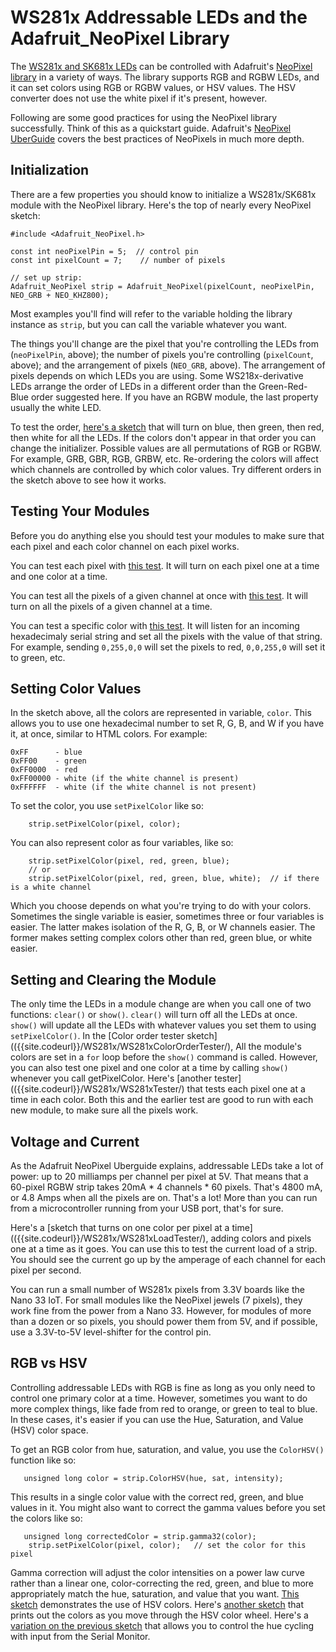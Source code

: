 # WS281x Addressable LEDs and the Adafruit_NeoPixel Library

The [WS281x and SK681x LEDs](../addressable-leds.md#worldsemi-addressable-leds) can be controlled with Adafruit's [NeoPixel library](https://github.com/adafruit/Adafruit_NeoPixel) in a variety of ways. The library supports RGB and RGBW LEDs, and it can set colors using RGB or RGBW values, or HSV values. The HSV converter does not use the white pixel if it's present, however. 

Following are some good practices for using the NeoPixel library successfully. Think of this as a quickstart guide. Adafruit's [NeoPixel UberGuide](https://learn.adafruit.com/adafruit-neopixel-uberguide) covers the best practices of NeoPixels in much more depth. 

## Initialization

There are a few properties you should know to  initialize a WS281x/SK681x module with the NeoPixel library. Here's the top of nearly every NeoPixel sketch:

````arduino
#include <Adafruit_NeoPixel.h>

const int neoPixelPin = 5;  // control pin
const int pixelCount = 7;    // number of pixels

// set up strip:
Adafruit_NeoPixel strip = Adafruit_NeoPixel(pixelCount, neoPixelPin, NEO_GRB + NEO_KHZ800);

````

Most examples you'll find will refer to the variable holding  the library instance as `strip`, but you can call the variable whatever you want. 

The things you'll change are the pixel that you're controlling the LEDs from (`neoPixelPin`, above); the number of pixels you're controlling (`pixelCount`, above); and the arrangement of pixels (`NEO_GRB`, above). The arrangement of pixels depends on which LEDs you are using. Some WS218x-derivative LEDs arrange the order of LEDs in a different order than the Green-Red-Blue order suggested here. If you have an RGBW module, the last property usually the white LED.

To test the order, [here's a sketch]({{site.codeurl}}/WS281x/WS281xColorOrderTester/) that will turn on blue, then green, then red, then white for all the LEDs. If the colors don't appear in that order you can change the initializer. Possible values are all permutations of RGB or RGBW. For example, GRB, GBR, RGB, GRBW, etc. Re-ordering the colors will affect which channels are controlled by which color values. Try different orders in the sketch above to see how it works. 

## Testing Your Modules

Before you do anything else you should test your modules to make sure that each pixel and each color channel on each pixel works. 

You can test each pixel with [this test]({{site.codeurl}}/WS281x/WS281xTester/). It will turn on each pixel one at a time and one color at a time. 

You can test all the pixels of a given channel at once with [this test]({{site.codeurl}}/WS281x/WS281xColorOrderTester/). It will turn on all the pixels of a given channel at a time. 

You can test a specific color with [this test]({{site.codeurl}}/WS281x/WS281xOneColor/). It will listen for an incoming hexadecimaly serial string and set all the pixels with the value of that string. For example, sending `0,255,0,0` will set the pixels to red, `0,0,255,0` will set it to green, etc. 

## Setting Color Values

In the sketch above, all the colors are represented in variable, `color`. This allows you to use one hexadecimal number to set R, G, B, and W if you have it, at once, similar to HTML colors. For example:

````
0xFF      - blue
0xFF00    - green
0xFF0000  - red
0xFF00000 - white (if the white channel is present)
0xFFFFFF  - white (if the white channel is not present)
````

To set the color, you use `setPixelColor` like so:

````arduino
    strip.setPixelColor(pixel, color);
````
You can also represent color as four variables, like so:

````arduino
    strip.setPixelColor(pixel, red, green, blue);
    // or 
    strip.setPixelColor(pixel, red, green, blue, white);  // if there is a white channel
````
Which you choose depends on what you're trying to do with your colors. Sometimes the single variable is easier, sometimes three or four variables is easier. The latter makes isolation of the R, G, B, or W channels easier. The former makes setting complex colors other than red, green blue, or white easier. 

## Setting and Clearing the Module

The only time the LEDs in a module change are when you call one of two functions: `clear()` or `show()`. `clear()` will turn off all the LEDs at once. `show()` will update all the LEDs with whatever values you set them to using `setPixelColor()`. In the [Color order tester sketch](({{site.codeurl}}/WS281x/WS281xColorOrderTester/), All the module's colors are set in a `for` loop before the `show()` command is called. However, you can also test one pixel and one color at a time by calling `show()` whenever you call getPixelColor. Here's [another tester](({{site.codeurl}}/WS281x/WS281xTester/) that tests each pixel one at a time in each color. Both this and the earlier test are good to run with each new module, to make sure all the pixels work.

## Voltage and Current

As the Adafruit NeoPixel Uberguide explains, addressable LEDs take a lot of power: up to 20 milliamps per channel per pixel at 5V. That means that a 60-pixel RGBW strip takes 20mA * 4 channels * 60 pixels. That's 4800 mA, or 4.8 Amps when all the pixels are on. That's a lot!  More than you can run from a microcontroller running from your USB port, that's for sure. 

Here's a [sketch that turns on one color per pixel at a time](({{site.codeurl}}/WS281x/WS281xLoadTester/), adding colors and pixels one at a time as it goes. You can use this to test the current load of a strip. You should see the current go up by the amperage of each channel for each pixel per second. 

You can run a small number of WS281x pixels from 3.3V boards like the Nano 33 IoT. For small modules like the NeoPixel jewels (7 pixels), they work fine from the power from a Nano 33. However, for modules of more than a dozen or so pixels, you should power them from 5V, and if possible, use a 3.3V-to-5V level-shifter for the control pin.

## RGB vs HSV

Controlling addressable LEDs with RGB is fine as long as you only need to control one primary color at a time. However, sometimes you want to do more complex things, like fade from red to orange, or green to teal to blue. In these cases, it's easier if you can use the Hue, Saturation, and Value (HSV) color space. 

To get an RGB color from hue, saturation, and value, you use the `ColorHSV()` function like so:

````arduino
   unsigned long color = strip.ColorHSV(hue, sat, intensity);
````

This results in a single color value with the correct red, green, and blue values in it. You might also want to correct the gamma values before you set the colors like so:

````arduino
   unsigned long correctedColor = strip.gamma32(color);
    strip.setPixelColor(pixel, color);   // set the color for this pixel
````

Gamma correction will adjust the color intensities on a power law curve rather than a linear one, color-correcting the red, green, and blue to more appropriately match the hue, saturation, and value that you want. [This sketch]({{site.codeurl}}/WS281x/WS281x_HSV_Tester/) demonstrates the use of HSV colors. Here's [another sketch]({{site.codeurl}}/WS281x/WS281HSVColorDemo/) that prints out the colors as you move through the HSV color wheel. Here's a [variation on the previous sketch]({{site.codeurl}}/WS281x/WS281HSVColorDemoSerial/) that allows you to control the hue cycling with input from the Serial Monitor. 


